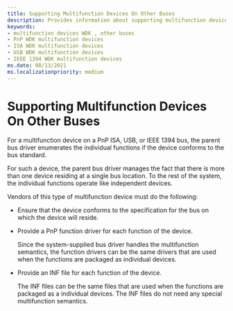```yaml
---
title: Supporting Multifunction Devices On Other Buses
description: Provides information about supporting multifunction devices on other buses.
keywords:
- multifunction devices WDK , other buses
- PnP WDK multifunction devices
- ISA WDK multifunction devices
- USB WDK multifunction devices
- IEEE 1394 WDK multifunction devices
ms.date: 08/13/2021
ms.localizationpriority: medium
---
```


# Supporting Multifunction Devices On Other Buses

For a multifunction device on a PnP ISA, USB, or IEEE 1394 bus, the parent bus driver enumerates the individual functions if the device conforms to the bus standard.

For such a device, the parent bus driver manages the fact that there is more than one device residing at a single bus location. To the rest of the system, the individual functions operate like independent devices.

Vendors of this type of multifunction device must do the following:

- Ensure that the device conforms to the specification for the bus on which the device will reside.

- Provide a PnP function driver for each function of the device.

    Since the system-supplied bus driver handles the multifunction semantics, the function drivers can be the same drivers that are used when the functions are packaged as individual devices.

- Provide an INF file for each function of the device.

    The INF files can be the same files that are used when the functions are packaged as a individual devices. The INF files do not need any special multifunction semantics.
